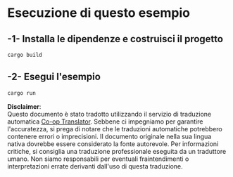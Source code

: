 <!--
CO_OP_TRANSLATOR_METADATA:
{
  "original_hash": "6240e78bb87f91bece16f8742472aeef",
  "translation_date": "2025-08-18T18:09:47+00:00",
  "source_file": "03-GettingStarted/06-http-streaming/solution/rust/calculator-httpserver/README.md",
  "language_code": "it"
}
-->
# Esecuzione di questo esempio

## -1- Installa le dipendenze e costruisci il progetto

```bash
cargo build
```

## -2- Esegui l'esempio

```bash
cargo run
```

**Disclaimer**:  
Questo documento è stato tradotto utilizzando il servizio di traduzione automatica [Co-op Translator](https://github.com/Azure/co-op-translator). Sebbene ci impegniamo per garantire l'accuratezza, si prega di notare che le traduzioni automatiche potrebbero contenere errori o imprecisioni. Il documento originale nella sua lingua nativa dovrebbe essere considerato la fonte autorevole. Per informazioni critiche, si consiglia una traduzione professionale eseguita da un traduttore umano. Non siamo responsabili per eventuali fraintendimenti o interpretazioni errate derivanti dall'uso di questa traduzione.